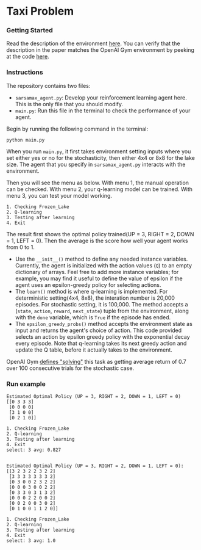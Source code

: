 # Taxi Problem

### Getting Started

Read the description of the environment [here](https://gym.openai.com/envs/FrozenLake-v0/).  You can verify that the description in the paper matches the OpenAI Gym environment by peeking at the code [here](https://github.com/openai/gym/blob/master/gym/envs/toy_text/frozen_lake.py).


### Instructions

The repository contains two files:
- `sarsamax_agent.py`: Develop your reinforcement learning agent here.  This is the only file that you should modify.
- `main.py`: Run this file in the terminal to check the performance of your agent.

Begin by running the following command in the terminal:
```
python main.py
```

When you run `main.py`, it first takes environment setting inputs where you set either yes or no for the stochasticity, then either 4x4 or 8x8 for the lake size. The agent that you specify in `sarsamax_agent.py` interacts with the environment.  

Then you will see the menu as below. With menu 1, the manual operation can be checked. With menu 2, your q-learning model can be trained. With menu 3, you can test your model working.
```
1. Checking Frozen_Lake 
2. Q-learning
3. Testing after learning 
4. Exit
```

The result first shows the optimal policy trained(UP = 3, RIGHT = 2, DOWN = 1, LEFT = 0). Then the average is the score how well your agent works from 0 to 1.

- Use the `__init__()` method to define any needed instance variables.  Currently,  the agent is initialized with the action values (`Q`) to an empty dictionary of arrays.  Feel free to add more instance variables; for example, you may find it useful to define the value of epsilon if the agent uses an epsilon-greedy policy for selecting actions.
- The `learn()` method is where q-learning is implemented. For deterministic setting(4x4, 8x8), the interation number is 20,000 episodes. For stochastic setting, it is 100,000. The method accepts a (`state`, `action`, `reward`, `next_state`) tuple from the environment, along with the `done` variable, which is `True` if the episode has ended. 
- The `epsilon_greedy_probs()` method accepts the environment state as input and returns the agent's choice of action.  This code provided selects an action by epsilon greedy policy with the exponential decay every episode. Note that q-learning takes its next greedy action and update the Q table, before it actually takes to the environment.

OpenAI Gym [defines "solving"](https://gym.openai.com/envs/Taxi-v1/) this task as getting average return of 0.7 over 100 consecutive trials for the stochastic case.

### Run example 
```
Estimated Optimal Policy (UP = 3, RIGHT = 2, DOWN = 1, LEFT = 0)
[[0 3 3 3] 
 [0 0 0 0] 
 [3 1 0 0] 
 [0 2 1 0]]
 
1. Checking Frozen_Lake 
2. Q-learning
3. Testing after learning 
4. Exit
select: 3 avg: 0.827


Estimated Optimal Policy (UP = 3, RIGHT = 2, DOWN = 1, LEFT = 0):
[[3 2 3 2 2 3 2 2]
 [3 3 3 3 3 3 3 2] 
 [0 3 0 0 2 3 2 2] 
 [0 0 0 3 0 0 2 2] 
 [0 3 3 0 3 1 3 2] 
 [0 0 0 2 2 0 0 2] 
 [0 0 2 0 0 3 0 2] 
 [0 1 0 0 1 1 2 0]]
 
1. Checking Frozen_Lake 
2. Q-learning
3. Testing after learning 
4. Exit
select: 3 avg: 1.0
```
